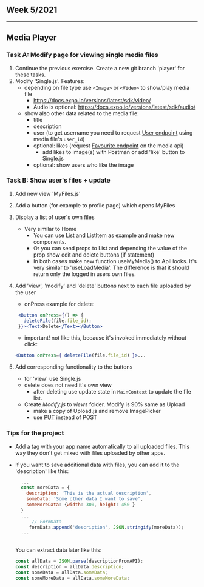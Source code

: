 ## Week 5/2021

---

## Media Player

### Task A: Modify page for viewing single media files

1. Continue the previous exercise. Create a new git branch 'player' for these tasks.
1. Modify 'Single.js'. Features:
    - depending on file type use `<Image>` or `<Video>` to show/play media file
        - https://docs.expo.io/versions/latest/sdk/video/
        - Audio is optional: https://docs.expo.io/versions/latest/sdk/audio/
    - show also other data related to the media file:
        - title
        - description
        - user (to get username you need to request [User endpoint](http://media.mw.metropolia.fi/wbma/docs/#api-User-GetUser) using media file's `user_id`)
        - optional: likes (request [Favourite endpoint](http://media.mw.metropolia.fi/wbma/docs/#api-Favourite) on the media api)
            - add likes to image(s) with Postman or add 'like' button to Single.js
        - optional: show users who like the image

### Task B: Show user's files + update

1. Add new view 'MyFiles.js'
1. Add a button (for example to profile page) which opens MyFiles
1. Display a list of user's own files
    - Very similar to Home
       - You can use List and ListItem as example and make new components.
       - Or you can send props to List and depending the value of the prop show edit and delete buttons (if statement)
       - In both cases make new function useMyMedia() to ApiHooks. It's very similar to 'useLoadMedia'. The difference is that it should return only the logged in users own files.
1. Add 'view', 'modify' and 'delete' buttons next to each file uploaded by the user
    - onPress example for delete:
    
    ```jsx harmony
     <Button onPress={() => {
       deleteFile(file.file_id);
     }}><Text>Delete</Text></Button>
    ```
    
    - important! not like this, because it's invoked immediately without click:
    
    ```jsx harmony
    <Button onPress={ deleteFile(file.file_id) }>...
    ```
    
1. Add corresponding functionality to the buttons
    - for 'view' use Single.js
    - delete does not need it's own view
       - after deleting use update state in `MainContext` to update the file list.
    - Create _Modify.js_ to _views_ folder. Modify is 90% same as Upload
        - make a copy of Upload.js and remove ImagePicker
        - use [PUT](http://media.mw.metropolia.fi/wbma/docs/#api-Media-UpdateMediaFile) instead of POST

### Tips for the project

- Add a tag with your app name automatically to all uploaded files. This way they don't get mixed with files uploaded by other apps.
- If you want to save additional data with files, you can add it to the 'description' like this:

    ```javascript
      ...
      const moreData = {
        description: 'This is the actual description',
        someData: 'Some other data I want to save',
        someMoreData: {width: 300, height: 450 } 
      }
      ...
          // FormData
         formData.append('description', JSON.stringify(moreData));
      ...
      
    ```
    
    You can extract data later like this:

    ```javascript
    const allData = JSON.parse(descriptionFromAPI);
    const description = allData.description;
    const someData = allData.someData;
    const someMoreData = allData.someMoreData;
    ```
